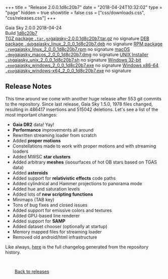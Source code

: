 +++
title = "Release 2.0.0.1d8c20b7"
date = "2018-04-24T10:32:02"
type = "page"
hidden = true
showtitle = false
css = ["css/downloads.css", "css/releases.css"]
+++

<div class="download-container">
<div id="download-title">
<i class="gs-mdi-tag"></i>
Gaia Sky <span class="downloads-version">2.0.0</span> 
<time class="downloads-releasedate" datetime="2018-04-24T10:32:02" title="Published: 2018-04-24T10:32:02"><i class="gs-mdi-calendar"></i> 2018-04-24</time>
<div class="downloads-build">Build <a href='https://codeberg.org/gaiasky/gaiasky/commit/1d8c20b7' target='_blank'>1d8c20b7</a></div></div>
<div class="download-section">
<a href="https://gaia.ari.uni-heidelberg.de/gaiasky/releases/2.0.0.1d8c20b7/gaiasky-2.0.0.1d8c20b7.tar.gz" class="download-button"><i class="gs-mdi-zip-box icon-button"></i> TGZ package <code>.tar.gz</code><span class="download-sub">gaiasky-2.0.0.1d8c20b7.tar.gz</span></a>
<span class="signature">no signature</span>
<a href="https://gaia.ari.uni-heidelberg.de/gaiasky/releases/2.0.0.1d8c20b7/gaiasky_linux_2_0_0_1d8c20b7.deb" class="download-button"><i class="gs-mdi-debian icon-button"></i> DEB package <code>.deb</code><span class="download-sub">gaiasky_linux_2_0_0_1d8c20b7.deb</span></a>
<span class="signature">no signature</span>
<a href="https://gaia.ari.uni-heidelberg.de/gaiasky/releases/2.0.0.1d8c20b7/gaiasky_linux_2_0_0_1d8c20b7.rpm" class="download-button"><i class="gs-mdi-fedora icon-button"></i> RPM package <code>.rpm</code><span class="download-sub">gaiasky_linux_2_0_0_1d8c20b7.rpm</span></a>
<span class="signature">no signature</span>
<a href="https://gaia.ari.uni-heidelberg.de/gaiasky/releases/2.0.0.1d8c20b7/gaiasky_macos_2_0_0_1d8c20b7.dmg" class="download-button"><i class="gs-fa6-brands-apple icon-button"></i> macOS <code>.dmg</code><span class="download-sub">gaiasky_macos_2_0_0_1d8c20b7.dmg</span></a>
<span class="signature">no signature</span>
<a href="https://gaia.ari.uni-heidelberg.de/gaiasky/releases/2.0.0.1d8c20b7/gaiasky_unix_2_0_0_1d8c20b7.sh" class="download-button"><i class="gs-token-unix icon-button"></i> UNIX Installer <code>.sh</code><span class="download-sub">gaiasky_unix_2_0_0_1d8c20b7.sh</span></a>
<span class="signature">no signature</span>
<a href="https://gaia.ari.uni-heidelberg.de/gaiasky/releases/2.0.0.1d8c20b7/gaiasky_windows_2_0_0_1d8c20b7.exe" class="download-button"><i class="gs-fa6-brands-windows icon-button"></i> Windows 32-bit <code>.exe</code><span class="download-sub">gaiasky_windows_2_0_0_1d8c20b7.exe</span></a>
<span class="signature">no signature</span>
<a href="https://gaia.ari.uni-heidelberg.de/gaiasky/releases/2.0.0.1d8c20b7/gaiasky_windows-x64_2_0_0_1d8c20b7.exe" class="download-button"><i class="gs-fa6-brands-windows icon-button"></i> Windows x86-64 <code>.exe</code><span class="download-sub">gaiasky_windows-x64_2_0_0_1d8c20b7.exe</span></a>
<span class="signature">no signature</span>
</div>
</div>

<section class="release-notes">

# Release Notes

This time around we come with another huge release after 553 git commits to the repository. Since last release, Gaia Sky 1.5.0, 1978 files changed, resulting in 486417 insertions and 515042 deletions.
Let's see a list of the most important changes:

- **Gaia DR2** data! Yay!
- **Performance** improvements all around
- Rewritten streaming loader from scratch
- Added **proper motions**
- Constellations made to work with proper motions and with streaming loaders
- Added MWSC **star clusters**
- Added arbitrary **meshes** (isosurfaces of hot OB stars based on TGAS data)
- Added **asteroids**
- Added support for **relativistic effects** code paths
- Added cylindrical and Hammer projections to panorama mode
- Added hue and saturation levels
- Added lots of **new scripting functions**
- Minimaps (TAB key)
- Tons of bug fixes and closed issues
- Added support for emissive colors and textures
- Added GPU-based line renderer
- Added support for **SAMP**
- Added dataset chooser (optionally at startup)
- Memory mapped files for streaming loader
- Removed old android/html infrastructure

Like always, [here](https://github.com/langurmonkey/gaiasky/blob/master/CHANGELOG.md) is the full changelog generated from the repository history.
</section>


<p class="center-text" style="padding: 30px;"><a href="/downloads/releases"><i class="gs-mdi-arrow-left-bold-circle"></i> Back to releases</a>
</p>
